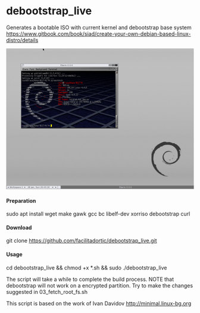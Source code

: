 # debootstrap_live
Generates a bootable ISO with current kernel and debootstrap base system
https://www.gitbook.com/book/siad/create-your-own-debian-based-linux-distro/details

<img src="DebTrapLinux.png">

<h4>Preparation</h4>

sudo apt install wget make gawk gcc bc libelf-dev xorriso debootstrap curl

<h4>Download</h4>

git clone https://github.com/facilitadortic/debootstrap_live.git

<h4>Usage</h4>

cd debootstrap_live &&
chmod +x *.sh &&
sudo ./debootstrap_live



The script will take a while to complete the build process.
NOTE that debootstrap will not work on a encrypted partition. 
Try to make the changes suggested in 03_fetch_root_fs.sh 

This script is based on the work of Ivan Davidov http://minimal.linux-bg.org
